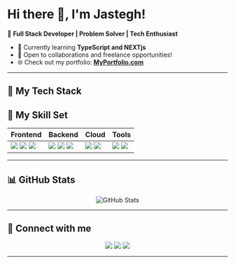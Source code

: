 

# Hi there 👋, I'm Jastegh!

🎯 **Full Stack Developer | Problem Solver | Tech Enthusiast**

- 🌱 Currently learning **TypeScript and NEXTjs**
- 💼 Open to collaborations and freelance opportunities!
- 🌐 Check out my portfolio: **[MyPortfolio.com](https://jastegh.netlify.app/)**

---

## 🚀 **My Tech Stack**

## 🚀 My Skill Set

| Frontend | Backend | Cloud | Tools |
| --- | --- | --- | --- |
| <img src="https://img.shields.io/badge/-HTML5-E34F26?logo=html5&logoColor=white" /> <img src="https://img.shields.io/badge/-CSS3-1572B6?logo=css3&logoColor=white" /> <img src="https://img.shields.io/badge/-React-61DAFB?logo=react&logoColor=black" /> | <img src="https://img.shields.io/badge/-Node.js-339933?logo=nodedotjs&logoColor=white" /> <img src="https://img.shields.io/badge/-Express.js-000000?logo=express&logoColor=white" /> <img src="https://img.shields.io/badge/-MongoDB-47A248?logo=mongodb&logoColor=white" /> | <img src="https://img.shields.io/badge/-AWS-232F3E?logo=amazonaws&logoColor=white" /> <img src="https://img.shields.io/badge/-Heroku-430098?logo=heroku&logoColor=white" /> | <img src="https://img.shields.io/badge/-Git-F05032?logo=git&logoColor=white" /> <img src="https://img.shields.io/badge/-VSCode-007ACC?logo=visualstudiocode&logoColor=white" /> |


---

## 📊 **GitHub Stats**
<p align="center">
<img src="https://github-readme-stats.vercel.app/api?username=Jastegh&show_icons=true&theme=radical" alt="GitHub Stats" />
</p>

---

## 🤝 **Connect with me**

<p align="center">
<a href="https://github.com/Jastegh"><img src="https://img.shields.io/badge/-GitHub-181717?logo=github&logoColor=white" /></a>
<a href="https://linkedin.com/in/jastegh"><img src="https://img.shields.io/badge/-LinkedIn-0077B5?logo=linkedin&logoColor=white" /></a>
<a href="mailto:jasteghsingh04@gmail.com"><img src="https://img.shields.io/badge/-Email-D14836?logo=gmail&logoColor=white" /></a>
</p>

---

